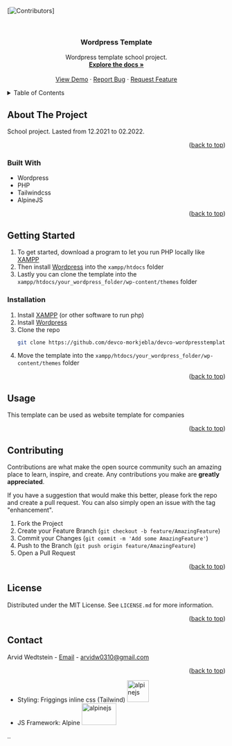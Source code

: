<div id="top"></div>



[![Contributors][contributors-shield]]


<!-- PROJECT LOGO -->
<br />
<div align="center">

  <h3 align="center">Wordpress Template</h3>

  <p align="center">
    Wordpress template school project.
    <br />
    <a href="https://github.com/othneildrew/Best-README-Template"><strong>Explore the docs »</strong></a>
    <br />
    <br />
    <a href="https://github.com/othneildrew/Best-README-Template">View Demo</a>
    ·
    <a href="https://github.com/othneildrew/Best-README-Template/issues">Report Bug</a>
    ·
    <a href="https://github.com/othneildrew/Best-README-Template/issues">Request Feature</a>
  </p>
</div>



<!-- TABLE OF CONTENTS -->
<details>
  <summary>Table of Contents</summary>
  <ol>
    <li>
      <a href="#about-the-project">About The Project</a>
      <ul>
        <li><a href="#built-with">Built With</a></li>
      </ul>
    </li>
    <li>
      <a href="#getting-started">Getting Started</a>
      <ul>
        <li><a href="#installation">Installation</a></li>
      </ul>
    </li>
    <li><a href="#usage">Usage</a></li>
    <li><a href="#contributing">Contributing</a></li>
    <li><a href="#license">License</a></li>
    <li><a href="#contact">Contact</a></li>
  </ol>
</details>


## About The Project


School project. Lasted from 12.2021 to 02.2022. 


<p align="right">(<a href="#top">back to top</a>)</p>



### Built With

* Wordpress
* PHP
* Tailwindcss
* AlpineJS


<p align="right">(<a href="#top">back to top</a>)</p>



## Getting Started

1. To get started, download a program to let you run PHP locally like [XAMPP](https://www.apachefriends.org/download.html)
1. Then install [Wordpress](https://wordpress.org/download/) into the `xampp/htdocs` folder 
1. Lastly you can clone the template into the `xampp/htdocs/your_wordpress_folder/wp-content/themes` folder


### Installation

1. Install [XAMPP](https://www.apachefriends.org/download.html) (or other software to run php)
2. Install [Wordpress](https://wordpress.org/download/)
3. Clone the repo
   ```sh
   git clone https://github.com/devco-morkjebla/devco-wordpresstemplate.git
   ```
4. Move the template into the `xampp/htdocs/your_wordpress_folder/wp-content/themes` folder

<p align="right">(<a href="#top">back to top</a>)</p>



## Usage

This template can be used as website template for companies 

<p align="right">(<a href="#top">back to top</a>)</p>


<!-- CONTRIBUTING -->
## Contributing

Contributions are what make the open source community such an amazing place to learn, inspire, and create. Any contributions you make are **greatly appreciated**.

If you have a suggestion that would make this better, please fork the repo and create a pull request. You can also simply open an issue with the tag "enhancement".

1. Fork the Project
2. Create your Feature Branch (`git checkout -b feature/AmazingFeature`)
3. Commit your Changes (`git commit -m 'Add some AmazingFeature'`)
4. Push to the Branch (`git push origin feature/AmazingFeature`)
5. Open a Pull Request

<p align="right">(<a href="#top">back to top</a>)</p>



<!-- LICENSE -->
## License

Distributed under the MIT License. See `LICENSE.md` for more information.

<p align="right">(<a href="#top">back to top</a>)</p>



<!-- CONTACT -->
## Contact

Arvid Wedtstein - [Email](arvidw0310@gmail.com) - arvidw0310@gmail.com


<p align="right">(<a href="#top">back to top</a>)</p>


[contributors-shield]: https://img.shields.io/github/contributors/devco-morkjebla/devco-wordpresstemplate?style=for-the-badge


- Styling: Friggings inline css (Tailwind) <img src="https://upload.wikimedia.org/wikipedia/commons/thumb/d/d5/Tailwind_CSS_Logo.svg/1024px-Tailwind_CSS_Logo.svg.png" alt="alpinejs" width="50" height="50">
- JS Framework: Alpine <img src="https://wpguynews.com/wp-content/uploads/2021/01/alpinejs.png" alt="alpinejs" width="80" height="50">

..
